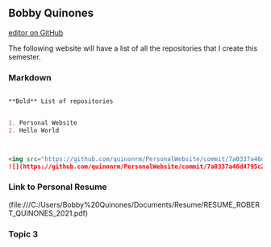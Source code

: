 ## Bobby Quinones

 [editor on GitHub](https://github.com/quinonrm/PersonalWebsite/edit/gh-pages/index.md) 
 
The following website will have a list of all the repositories that I create this semester. 


### Markdown



```markdown

**Bold** List of repositories


1. Personal Website
2. Hello World



<img src="https://github.com/quinonrm/PersonalWebsite/commit/7a0337a46d4795c25b3717ce9d0c1e5c04755e07#commitcomment-46555582" >
![](https://github.com/quinonrm/PersonalWebsite/commit/7a0337a46d4795c25b3717ce9d0c1e5c04755e07#commitcomment-46555582)
```



### Link to Personal Resume
(file:///C:/Users/Bobby%20Quinones/Documents/Resume/RESUME_ROBERT_QUINONES_2021.pdf)


### Topic 3

